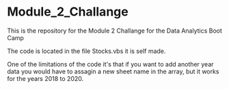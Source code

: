 # Module_2_Challange

This is the repository for the Module 2 Challange for the Data Analytics Boot Camp

The code is located in the file Stocks.vbs it is self made.

One of the limitations of the code it's that if you want to add another year data you would have to assagin a new sheet name in the array, but it works for the years 2018 to 2020.

